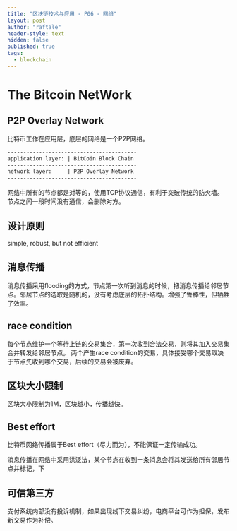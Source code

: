 ```yaml
---
title: "区块链技术与应用 - P06 - 网络"
layout: post
author: "raftale"
header-style: text
hidden: false
published: true
tags:
  - blockchain
---
```


# The Bitcoin NetWork

## P2P Overlay Network
比特币工作在应用层，底层的网络是一个P2P网络。
```txt
-----------------------------------------
application layer: | BitCoin Block Chain
-----------------------------------------
network layer:     | P2P Overlay Network 
-----------------------------------------
```
网络中所有的节点都是对等的，使用TCP协议通信，有利于突破传统的防火墙。
节点之间一段时间没有通信，会删除对方。

## 设计原则
simple, robust, but not efficient

## 消息传播
消息传播采用flooding的方式，节点第一次听到消息的时候，把消息传播给邻居节点。邻居节点的选取是随机的，没有考虑底层的拓扑结构。增强了鲁棒性，但牺牲了效率。

## race condition
每个节点维护一个等待上链的交易集合，第一次收到合法交易，则将其加入交易集合并转发给邻居节点。
两个产生race condition的交易，具体接受哪个交易取决于节点先收到哪个交易，后续的交易会被废弃。

## 区块大小限制
区块大小限制为1M，区块越小，传播越快。

## Best effort
比特币网络传播属于Best effort（尽力而为），不能保证一定传输成功。

消息传播在网络中采用洪泛法，某个节点在收到一条消息会将其发送给所有邻居节点并标记，下

## 可信第三方
支付系统内部没有投诉机制，如果出现线下交易纠纷，电商平台可作为担保，发布新交易作为补偿。
